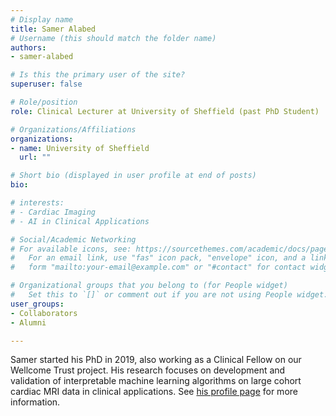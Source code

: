 ```yaml
---
# Display name
title: Samer Alabed
# Username (this should match the folder name)
authors:
- samer-alabed

# Is this the primary user of the site?
superuser: false

# Role/position
role: Clinical Lecturer at University of Sheffield (past PhD Student) 

# Organizations/Affiliations
organizations:
- name: University of Sheffield
  url: ""

# Short bio (displayed in user profile at end of posts)
bio: 

# interests:
# - Cardiac Imaging
# - AI in Clinical Applications

# Social/Academic Networking
# For available icons, see: https://sourcethemes.com/academic/docs/page-builder/#icons
#   For an email link, use "fas" icon pack, "envelope" icon, and a link in the
#   form "mailto:your-email@example.com" or "#contact" for contact widget.

# Organizational groups that you belong to (for People widget)
#   Set this to `[]` or comment out if you are not using People widget.
user_groups:
- Collaborators
- Alumni

---
```


Samer started his PhD in 2019, also working as a Clinical Fellow on our Wellcome Trust project. His research focuses on development and validation of interpretable machine learning algorithms on large cohort cardiac MRI data in clinical applications. See [his profile page](https://www.sheffield.ac.uk/medicine/people/iicd/samer-alabed) for more information.
